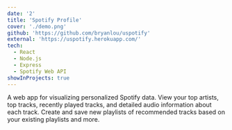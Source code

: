 ```yaml
---
date: '2'
title: 'Spotify Profile'
cover: './demo.png'
github: 'https://github.com/bryanlou/uspotify'
external: 'https://uspotify.herokuapp.com/'
tech:
  - React
  - Node.js
  - Express
  - Spotify Web API
showInProjects: true
---
```


A web app for visualizing personalized Spotify data. View your top artists, top tracks, recently played tracks, and detailed audio information about each track. Create and save new playlists of recommended tracks based on your existing playlists and more.
